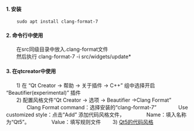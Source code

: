 #### 1. 安装

```shell
	sudo apt install clang-format-7
```

#### 2. 命令行中使用

&emsp;&emsp;在src同级目录中放入.clang-format文件  
&emsp;&emsp;然后执行 clang-format-7 -i src/widgets/update*

#### 3. 在qtcreator中使用

&emsp;&emsp;1) 在 “Qt Creator -> 帮助 -> 关于插件 -> C++” 组中选择开启 “Beautifier(experimental)” 插件  
&emsp;&emsp;2) 配置风格文件“Qt Creator -> 选项 -> Beautifier ->Clang Format”
&emsp;&emsp;&emsp;&emsp;Clang Format command：选择安装的“clang-format-7”
&emsp;&emsp;&emsp;&emsp;Use customized style：点击“Add” 添加代码风格文件，
&emsp;&emsp;&emsp;&emsp;Name：填入名称为“Qt5”。
&emsp;&emsp;&emsp;&emsp;Value：填写规则文件
&emsp;&emsp;3) [Qt5的代码风格](https://code.qt.io/cgit/qt/qt5.git/tree/_clang-format)
